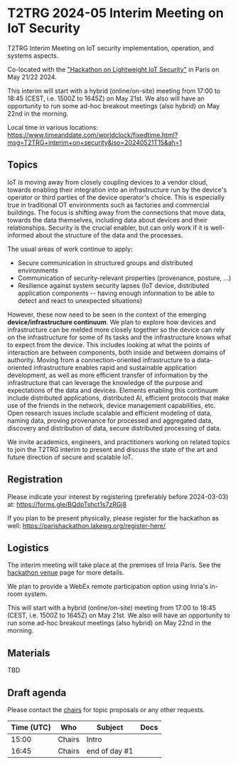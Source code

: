 # T2TRG 2024-05 Interim Meeting on IoT Security
T2TRG Interim Meeting on IoT security implementation, operation, and systems aspects.

Co-located with the ["Hackathon on Lightweight IoT Security"](https://parishackathon.lakewg.org/program/) in Paris on May 21/22 2024.

This interim will start with a hybrid (online/on-site) meeting from 17:00 to 18:45 (CEST, i.e. 1500Z to 1645Z) on May 21st.
We also will have an opportunity to run some ad-hoc breakout meetings (also hybrid) on May 22nd in the morning.

Local time in various locations:<br>
https://www.timeanddate.com/worldclock/fixedtime.html?msg=T2TRG+interim+on+security&iso=20240521T15&ah=1<br>

## Topics

IoT is moving away from closely coupling devices to a vendor cloud, towards enabling their integration into an infrastructure run by the device's operator or third parties of the device operator's choice.  This is especially true in traditional OT environments such as factories and commercial buildings.  The focus is shifting away from the connections that move data, towards the data themselves, including data about devices and their relationships.  Security is the crucial enabler, but can only work if it is well-informed about the structure of the data and the processes.

The usual areas of work continue to apply:

- Secure communication in structured groups and distributed environments 
- Communication of security-relevant properties (provenance, posture, ...)
- Resilience against system security lapses (IoT device, distributed application components -- having enough information to be able to detect and react to unexpected situations)

However, these now need to be seen in the context of the emerging **device/infrastructure continuum**.  We plan to explore how devices and infrastructure can be melded more closely together so the device can rely on the infrastructure for some of its tasks and the infrastructure knows what to expect from the device. This includes looking at what the points of interaction are between components, both inside and between domains of authority. 
Moving from a connection-oriented infrastructure to a data-oriented infrastructure enables rapid and sustainable application development, as well as more efficient transfer of information by the infrastructure that can leverage the knowledge of the purpose and expectations of the data and devices.
Elements enabling this continuum include distributed applications, distributed AI, efficient protocols that make use of the friends in the network, device management capabilities, etc. Open research issues include scalable and efficient modeling of data, naming data, proving provenance for processed and aggregated data, discovery and distribution of data, secure distributed processing of data.

We invite academics, engineers, and practitioners working on related topics to join the T2TRG interim to present and discuss the state of the art and future direction of secure and scalable IoT.


## Registration

Please indicate your interest by registering (preferably before 2024-03-03) at: https://forms.gle/BQdpTshct1s7zRGj8

If you plan to be present physically, please register for the hackathon
as well: https://parishackathon.lakewg.org/register-here/

## Logistics

The interim meeting will take place at the premises of Inria Paris. See the [hackathon venue](https://parishackathon.lakewg.org/venue/) page for more details.

We plan to provide a WebEx remote participation option using Inria's in-room system.

This will start with a hybrid (online/on-site) meeting from 17:00 to 18:45 (CEST, i.e. 1500Z to 1645Z) on May 21st.  We also will have an opportunity to run some ad-hoc breakout meetings (also hybrid) on May 22nd in the morning.

## Materials

TBD

## Draft agenda

Please contact the [chairs][] for topic proposals or any other requests.

| Time (UTC) | Who            | Subject                                                                      | Docs                                         |
| ---------- | -------------- | ---------------------------------------------------------------------------- | -------------------------------------------- |
|      15:00 | Chairs         | Intro                                                                        |                                              |
|      16:45 | Chairs         | end of day #1                                                                |                                              |

[chairs]: mailto:t2trg-chairs@irtf.org
